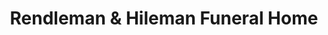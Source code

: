 ---
title: "Rendleman & Hileman Funeral Home"
url: /alto-pass/rendleman-und-hileman-funeral-home/
shop: Bestattungen
---